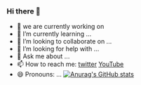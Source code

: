 ### Hi there 👋

<!--
**NGP-Team/NGP-team** is a ✨ _special_ ✨ repository because its `README.md` (this file) appears on your GitHub profile.
-->

- 🔭 we are currently working on 
- 🌱 I’m currently learning ...
- 👯 I’m looking to collaborate on ...
- 🤔 I’m looking for help with ...
- 💬 Ask me about ...
- 📫 How to reach me: [twitter](https://twitter.com/NG_Programmers3) [YouTube](https://www.youtube.com/channel/UCJ-uyFTXsTEbI0GBQwTaeiA)
- 😄 Pronouns: ...
[![Anurag's GitHub stats](https://github-readme-stats.vercel.app/api?username=NGP-Team)](https://github.com/anuraghazra/github-readme-stats)


